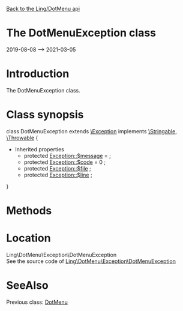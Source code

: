 [Back to the Ling/DotMenu api](https://github.com/lingtalfi/DotMenu/blob/master/doc/api/Ling/DotMenu.md)



The DotMenuException class
================
2019-08-08 --> 2021-03-05






Introduction
============

The DotMenuException class.



Class synopsis
==============


class <span class="pl-k">DotMenuException</span> extends [\Exception](http://php.net/manual/en/class.exception.php) implements [\Stringable](https://wiki.php.net/rfc/stringable), [\Throwable](http://php.net/manual/en/class.throwable.php) {

- Inherited properties
    - protected  [Exception::$message](#property-message) =  ;
    - protected  [Exception::$code](#property-code) = 0 ;
    - protected  [Exception::$file](#property-file) ;
    - protected  [Exception::$line](#property-line) ;

}






Methods
==============






Location
=============
Ling\DotMenu\Exception\DotMenuException<br>
See the source code of [Ling\DotMenu\Exception\DotMenuException](https://github.com/lingtalfi/DotMenu/blob/master/Exception/DotMenuException.php)



SeeAlso
==============
Previous class: [DotMenu](https://github.com/lingtalfi/DotMenu/blob/master/doc/api/Ling/DotMenu/DotMenu.md)<br>
